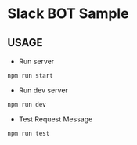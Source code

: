 # Slack BOT Sample


## USAGE
- Run server
```
npm run start
```

- Run dev server
```
npm run dev
```


- Test Request Message
```
npm run test
```